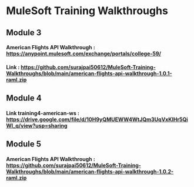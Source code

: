 # MuleSoft Training Walkthroughs

## Module 3
#### American Flights API Walkthrough : https://anypoint.mulesoft.com/exchange/portals/college-59/ <br/>

#### Link : https://github.com/surajpai50612/MuleSoft-Training-Walkthroughs/blob/main/american-flights-api-walkthrough-1.0.1-raml.zip

## Module 4
#### Link training4-american-ws : https://drive.google.com/file/d/10H9yQMUEWW4WtJQm3UqVxKlHr5QiWl_q/view?usp=sharing

## Module 5
#### American Flights API Walkthrough : https://github.com/surajpai50612/MuleSoft-Training-Walkthroughs/blob/main/american-flights-api-walkthrough-1.0.2-raml.zip
